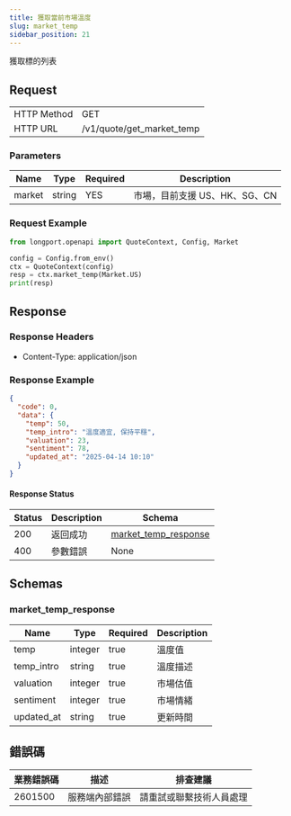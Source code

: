 ```yaml
---
title: 獲取當前市場溫度
slug: market_temp 
sidebar_position: 21
---
```


獲取標的列表

<SDKLinks module="quote" klass="QuoteContext" method="market_temp" />

## Request

<table className="http-basic">
<tbody>
<tr><td className="http-basic-key">HTTP Method</td><td>GET</td></tr>
<tr><td className="http-basic-key">HTTP URL</td><td>/v1/quote/get_market_temp</td></tr>
</tbody>
</table>

### Parameters

| Name     | Type   | Required | Description                      |
| -------- | ------ | -------- | -------------------------------- |
| market   | string | YES      | 市場，目前支援 US、HK、SG、CN        |

### Request Example

```python
from longport.openapi import QuoteContext, Config, Market

config = Config.from_env()
ctx = QuoteContext(config)
resp = ctx.market_temp(Market.US)
print(resp)
```

## Response

### Response Headers

- Content-Type: application/json

### Response Example

```json
{
  "code": 0,
  "data": {
    "temp": 50,
    "temp_intro": "溫度適宜, 保持平穩",
    "valuation": 23,
    "sentiment": 78,
    "updated_at": "2025-04-14 10:10"
  }
}
```

#### Response Status

| Status | Description | Schema                                      |
| ------ | ----------- | ------------------------------------------- |
| 200    | 返回成功    | [market_temp_response](#get_market_temp_rsp) |
| 400    | 參數錯誤    | None                                        |

<aside className="success">
</aside>

## Schemas

### market_temp_response

<a id="get_market_temp_rsp"></a>

| Name         | Type     | Required| Description                                                |
| ------------ | -------- | -------- | ---------------------------------------------------------- |
| temp         | integer   | true         | 溫度值                                                      |
| temp_intro   | string   | true     | 溫度描述                                                    |
| valuation    | integer   | true        | 市場估值                                                    |
| sentiment    | integer   | true        | 市場情緒                                                    |
| updated_at   | string    | true    | 更新時間                                                    |


## 錯誤碼

| 業務錯誤碼 | 描述           | 排查建議                 |
| ---------- | -------------- | ------------------------ |
| 2601500     | 服務端內部錯誤 | 請重試或聯繫技術人員處理 |
